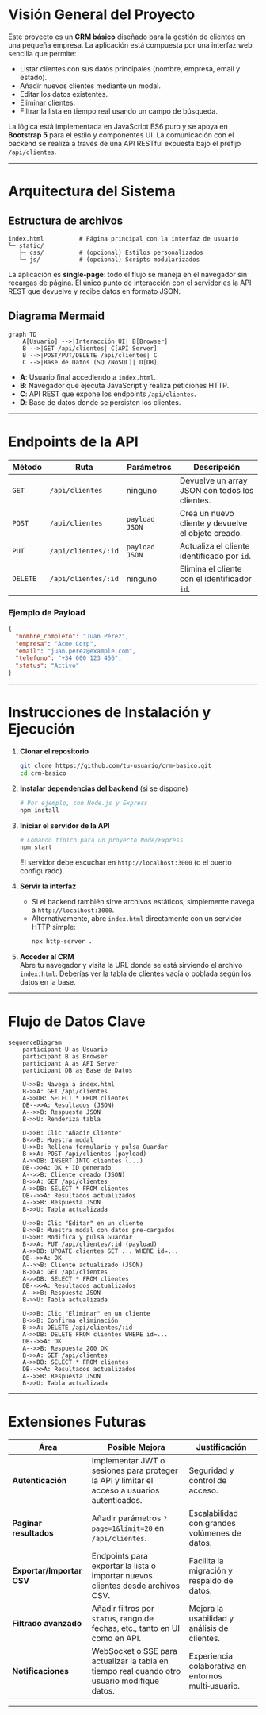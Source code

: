 # Visión General del Proyecto

Este proyecto es un **CRM básico** diseñado para la gestión de clientes en una pequeña empresa. La aplicación está compuesta por una interfaz web sencilla que permite:

- Listar clientes con sus datos principales (nombre, empresa, email y estado).
- Añadir nuevos clientes mediante un modal.
- Editar los datos existentes.
- Eliminar clientes.
- Filtrar la lista en tiempo real usando un campo de búsqueda.

La lógica está implementada en JavaScript ES6 puro y se apoya en **Bootstrap 5** para el estilo y componentes UI. La comunicación con el backend se realiza a través de una API RESTful expuesta bajo el prefijo `/api/clientes`.

---

# Arquitectura del Sistema

## Estructura de archivos

```
index.html          # Página principal con la interfaz de usuario
└─ static/
   ├─ css/          # (opcional) Estilos personalizados
   └─ js/           # (opcional) Scripts modularizados
```

La aplicación es **single‑page**: todo el flujo se maneja en el navegador sin recargas de página. El único punto de interacción con el servidor es la API REST que devuelve y recibe datos en formato JSON.

## Diagrama Mermaid

```mermaid
graph TD
    A[Usuario] -->|Interacción UI| B[Browser]
    B -->|GET /api/clientes| C[API Server]
    B -->|POST/PUT/DELETE /api/clientes| C
    C -->|Base de Datos (SQL/NoSQL)| D[DB]
```

- **A**: Usuario final accediendo a `index.html`.
- **B**: Navegador que ejecuta JavaScript y realiza peticiones HTTP.
- **C**: API REST que expone los endpoints `/api/clientes`.
- **D**: Base de datos donde se persisten los clientes.

---

# Endpoints de la API

| Método | Ruta                 | Parámetros      | Descripción                                 |
|--------|----------------------|-----------------|---------------------------------------------|
| `GET`  | `/api/clientes`     | ninguno         | Devuelve un array JSON con todos los clientes. |
| `POST` | `/api/clientes`     | `payload JSON` | Crea un nuevo cliente y devuelve el objeto creado. |
| `PUT`  | `/api/clientes/:id` | `payload JSON` | Actualiza el cliente identificado por `id`. |
| `DELETE` | `/api/clientes/:id` | ninguno         | Elimina el cliente con el identificador `id`. |

### Ejemplo de Payload

```json
{
  "nombre_completo": "Juan Pérez",
  "empresa": "Acme Corp",
  "email": "juan.perez@example.com",
  "telefono": "+34 600 123 456",
  "status": "Activo"
}
```

---

# Instrucciones de Instalación y Ejecución

1. **Clonar el repositorio**  
   ```bash
   git clone https://github.com/tu-usuario/crm-basico.git
   cd crm-basico
   ```

2. **Instalar dependencias del backend** (si se dispone)  
   ```bash
   # Por ejemplo, con Node.js y Express
   npm install
   ```

3. **Iniciar el servidor de la API**  
   ```bash
   # Comando típico para un proyecto Node/Express
   npm start
   ```
   El servidor debe escuchar en `http://localhost:3000` (o el puerto configurado).

4. **Servir la interfaz**  
   - Si el backend también sirve archivos estáticos, simplemente navega a `http://localhost:3000`.
   - Alternativamente, abre `index.html` directamente con un servidor HTTP simple:
     ```bash
     npx http-server .
     ```

5. **Acceder al CRM**  
   Abre tu navegador y visita la URL donde se está sirviendo el archivo `index.html`. Deberías ver la tabla de clientes vacía o poblada según los datos en la base.

---

# Flujo de Datos Clave

```mermaid
sequenceDiagram
    participant U as Usuario
    participant B as Browser
    participant A as API Server
    participant DB as Base de Datos

    U->>B: Navega a index.html
    B->>A: GET /api/clientes
    A->>DB: SELECT * FROM clientes
    DB-->>A: Resultados (JSON)
    A-->>B: Respuesta JSON
    B->>U: Renderiza tabla

    U->>B: Clic "Añadir Cliente"
    B->>B: Muestra modal
    U->>B: Rellena formulario y pulsa Guardar
    B->>A: POST /api/clientes (payload)
    A->>DB: INSERT INTO clientes (...)
    DB-->>A: OK + ID generado
    A-->>B: Cliente creado (JSON)
    B->>A: GET /api/clientes
    A->>DB: SELECT * FROM clientes
    DB-->>A: Resultados actualizados
    A-->>B: Respuesta JSON
    B->>U: Tabla actualizada

    U->>B: Clic "Editar" en un cliente
    B->>B: Muestra modal con datos pre‑cargados
    U->>B: Modifica y pulsa Guardar
    B->>A: PUT /api/clientes/:id (payload)
    A->>DB: UPDATE clientes SET ... WHERE id=...
    DB-->>A: OK
    A-->>B: Cliente actualizado (JSON)
    B->>A: GET /api/clientes
    A->>DB: SELECT * FROM clientes
    DB-->>A: Resultados actualizados
    A-->>B: Respuesta JSON
    B->>U: Tabla actualizada

    U->>B: Clic "Eliminar" en un cliente
    B->>B: Confirma eliminación
    B->>A: DELETE /api/clientes/:id
    A->>DB: DELETE FROM clientes WHERE id=...
    DB-->>A: OK
    A-->>B: Respuesta 200 OK
    B->>A: GET /api/clientes
    A->>DB: SELECT * FROM clientes
    DB-->>A: Resultados actualizados
    A-->>B: Respuesta JSON
    B->>U: Tabla actualizada
```

---

# Extensiones Futuras

| Área | Posible Mejora | Justificación |
|------|----------------|---------------|
| **Autenticación** | Implementar JWT o sesiones para proteger la API y limitar el acceso a usuarios autenticados. | Seguridad y control de acceso. |
| **Paginar resultados** | Añadir parámetros `?page=1&limit=20` en `/api/clientes`. | Escalabilidad con grandes volúmenes de datos. |
| **Exportar/Importar CSV** | Endpoints para exportar la lista o importar nuevos clientes desde archivos CSV. | Facilita la migración y respaldo de datos. |
| **Filtrado avanzado** | Añadir filtros por `status`, rango de fechas, etc., tanto en UI como en API. | Mejora la usabilidad y análisis de clientes. |
| **Notificaciones** | WebSocket o SSE para actualizar la tabla en tiempo real cuando otro usuario modifique datos. | Experiencia colaborativa en entornos multi‑usuario. |

---